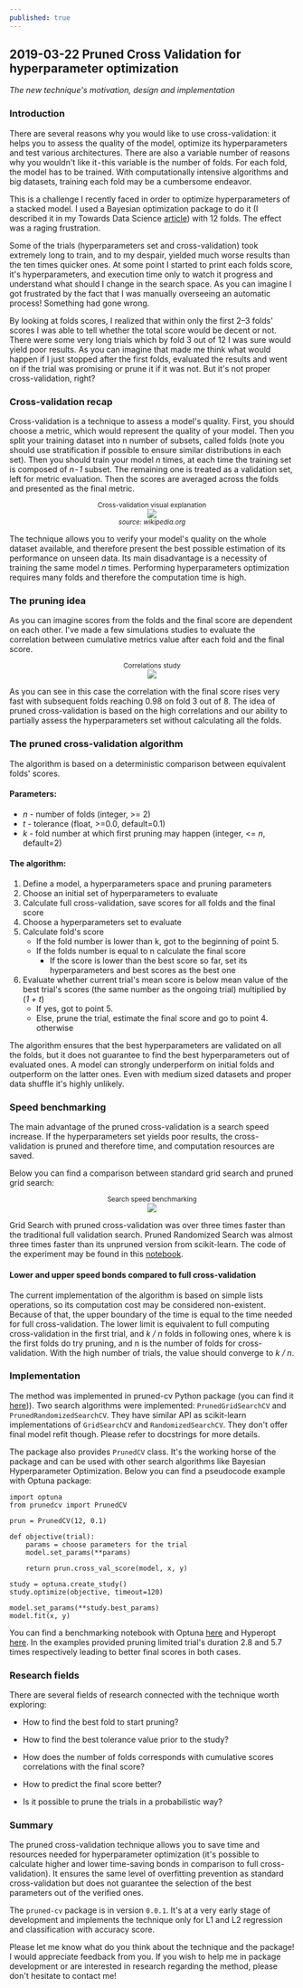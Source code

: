 ```yaml
---
published: true
---
```

## 2019-03-22 Pruned Cross Validation for hyperparameter optimization
_The new technique's motivation, design and implementation_


### Introduction

There are several reasons why you would like to use cross-validation: it helps you to assess the quality of the model, optimize its hyperparameters and test various architectures. There are also a variable number of reasons why you wouldn't like it - this variable is the number of folds. For each fold, the model has to be trained. With computationally intensive algorithms and big datasets, training each fold may be a cumbersome endeavor.

This is a challenge I recently faced in order to optimize hyperparameters of a stacked model. I used a Bayesian optimization package to do it (I described it in my Towards Data Science [article](https://towardsdatascience.com/how-to-make-your-model-awesome-with-optuna-b56d490368af)) with 12 folds. The effect was a raging frustration.

Some of the trials (hyperparameters set and cross-validation) took extremely long to train, and to my despair, yielded much worse results than the ten times quicker ones. At some point I started to print each folds score, it's hyperparameters, and execution time only to watch it progress and understand what should I change in the search space. As you can imagine I got frustrated by the fact that I was manually overseeing an automatic process! Something had gone wrong.

By looking at folds scores, I realized that within only the first 2–3 folds' scores I was able to tell whether the total score would be decent or not. There were some very long trials which by fold 3 out of 12 I was sure would yield poor results. As you can imagine that made me think what would happen if I just stopped after the first folds, evaluated the results and went on if the trial was promising or prune it if it was not. But it's not proper cross-validation, right?

### Cross-validation recap

Cross-validation is a technique to assess a model's quality. First, you should choose a metric, which would represent the quality of your model. Then you split your training dataset into n number of subsets, called folds (note you should use stratification if possible to ensure similar distributions in each set). Then you should train your model _n_ times, at each time the training set is composed of _n - 1_ subset. The remaining one is treated as a validation set, left for metric evaluation. Then the scores are averaged across the folds and presented as the final metric.

<center><small>Cross-validation visual explanation</small></center>
<center><img src="https://upload.wikimedia.org/wikipedia/commons/1/1c/K-fold_cross_validation_EN.jpg"></center>
<center><i><small>source: wikipedia.org</small></i></center>

The technique allows you to verify your model's quality on the whole dataset available, and therefore present the best possible estimation of its performance on unseen data. Its main disadvantage is a necessity of training the same model _n_ times. Performing hyperparameters optimization requires many folds and therefore the computation time is high.

### The pruning idea

As you can imagine scores from the folds and the final score are dependent on each other. I've made a few simulations studies to evaluate the correlation between cumulative metrics value after each fold and the final score.

<center><small>Correlations study</small></center>
<center><img src="/images/correlations.png"></center>

As you can see in this case the correlation with the final score rises very fast with subsequent folds reaching 0.98 on fold 3 out of 8. The idea of pruned cross-validation is based on the high correlations and our ability to partially assess the hyperparameters set without calculating all the folds.

### The pruned cross-validation algorithm

The algorithm is based on a deterministic comparison between equivalent folds' scores.

#### Parameters:
* _n_ - number of folds (integer, >= 2)
* _t_ - tolerance (float, >=0.0, default=0.1)
* _k_ - fold number at which first pruning may happen (integer, <= _n_, default=2)

#### The algorithm:
1. Define a model, a hyperparameters space and pruning parameters
2. Choose an initial set of hyperparameters to evaluate
3. Calculate full cross-validation, save scores for all folds and the final score
4. Choose a hyperparameters set to evaluate
5. Calculate fold's score
    * If the fold number is lower than k, got to the beginning of point 5.
    * If the folds number is equal to n calculate the final score
        * If the score is lower than the best score so far, set its hyperparameters and best scores as the best one
6. Evaluate whether current trial's mean score is below mean value of the best trial's scores (the same number as the ongoing trial) multiplied by (_1 + t_)
    * If yes, got to point 5.
    * Else, prune the trial, estimate the final score and go to point 4. otherwise
    
The algorithm ensures that the best hyperparameters are validated on all the folds, but it does not guarantee to find the best hyperparameters out of evaluated ones. A model can strongly underperform on initial folds and outperform on the latter ones. Even with medium sized datasets and proper data shuffle it's highly unlikely.

### Speed benchmarking

The main advantage of the pruned cross-validation is a search speed increase. If the hyperparameters set yields poor results, the cross-validation is pruned and therefore time, and computation resources are saved.

Below you can find a comparison between standard grid search and pruned grid search:

<center><small>Search speed benchmarking</small></center>
<center><img src="/images/gs_vs_pgs.png"></center>

Grid Search with pruned cross-validation was over three times faster than the traditional full validation search. Pruned Randomized Search was almost three times faster than its unpruned version from scikit-learn. The code of the experiment may be found in this [notebook](https://github.com/PiotrekGa/pruned-cv/blob/master/examples/GridSearchCV_Benchmark.ipynb).

#### Lower and upper speed bonds compared to full cross-validation

The current implementation of the algorithm is based on simple lists operations, so its computation cost may be considered non-existent. Because of that, the upper boundary of the time is equal to the time needed for full cross-validation. The lower limit is equivalent to full computing cross-validation in the first trial, and _k / n_ folds in following ones, where k is the first folds do try pruning, and n is the number of folds for cross-validation. With the high number of trials, the value should converge to _k / n_.

### Implementation

The method was implemented in pruned-cv Python package (you can find it [here](https://github.com/PiotrekGa/pruned-cv))). Two search algorithms were implemented: `PrunedGridSearchCV` and `PrunedRandomizedSearchCV`. They have similar API as scikit-learn implementations of `GridSearchCV` and `RandomizedSearchCV`. They don't offer final model refit though. Please refer to docstrings for more details.

The package also provides `PrunedCV` class. It's the working horse of the package and can be used with other search algorithms like Bayesian Hyperparameter Optimization. Below you can find a pseudocode example with Optuna package:

```
import optuna
from prunedcv import PrunedCV

prun = PrunedCV(12, 0.1)

def objective(trial):
    params = choose parameters for the trial
    model.set_params(**params)

    return prun.cross_val_score(model, x, y)

study = optuna.create_study()
study.optimize(objective, timeout=120)

model.set_params(**study.best_params)
model.fit(x, y)
```

You can find a benchmarking notebook with Optuna [here](https://github.com/PiotrekGa/pruned-cv/blob/master/examples/Usage_with_Optuna.ipynb) and Hyperopt [here](https://github.com/PiotrekGa/pruned-cv/blob/master/examples/Usage_with_Hyperopt.ipynb). In the examples provided pruning limited trial's duration 2.8 and 5.7 times respectively leading to better final scores in both cases.

### Research fields

There are several fields of research connected with the technique worth exploring:

* How to find the best fold to start pruning?

* How to find the best tolerance value prior to the study?

* How does the number of folds corresponds with cumulative scores correlations with the final score?

* How to predict the final score better?

* Is it possible to prune the trials in a probabilistic way?


### Summary

The pruned cross-validation technique allows you to save time and resources needed for hyperparameter optimization (it's possible to calculate higher and lower time-saving bonds in comparison to full cross-validation). It ensures the same level of overfitting prevention as standard cross-validation but does not guarantee the selection of the best parameters out of the verified ones.

The `pruned-cv` package is in version `0.0.1`. It's at a very early stage of development and implements the technique only for L1 and L2 regression and classification with accuracy score.

Please let me know what do you think about the technique and the package! I would appreciate feedback from you. If you wish to help me in package development or are interested in research regarding the method, please don't hesitate to contact me!
